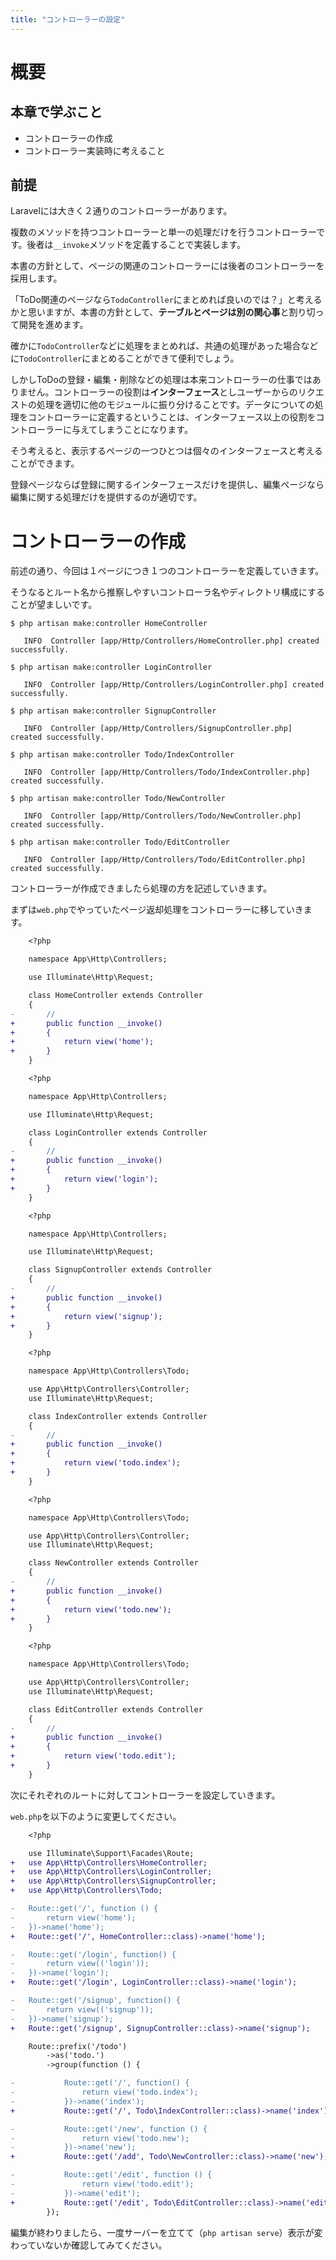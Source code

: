 ```yaml
---
title: "コントローラーの設定"
---
```


# 概要

## 本章で学ぶこと

- コントローラーの作成
- コントローラー実装時に考えること


## 前提

Laravelには大きく２通りのコントローラーがあります。

複数のメソッドを持つコントローラーと単一の処理だけを行うコントローラーです。後者は`__invoke`メソッドを定義することで実装します。

本書の方針として、ページの関連のコントローラーには後者のコントローラーを採用します。

「ToDo関連のページなら`TodoController`にまとめれば良いのでは？」と考えるかと思いますが、本書の方針として、**テーブルとページは別の関心事**と割り切って開発を進めます。

確かに`TodoController`などに処理をまとめれば、共通の処理があった場合などに`TodoController`にまとめることができて便利でしょう。

しかしToDoの登録・編集・削除などの処理は本来コントローラーの仕事ではありません。コントローラーの役割は**インターフェース**としユーザーからのリクエストの処理を適切に他のモジュールに振り分けることです。データについての処理をコントローラーに定義するということは、インターフェース以上の役割をコントローラーに与えてしまうことになります。

そう考えると、表示するページの一つひとつは個々のインターフェースと考えることができます。

登録ページならば登録に関するインターフェースだけを提供し、編集ページなら編集に関する処理だけを提供するのが適切です。

# コントローラーの作成

前述の通り、今回は１ページにつき１つのコントローラーを定義していきます。

そうなるとルート名から推察しやすいコントローラ名やディレクトリ構成にすることが望ましいです。

```bash:/laravel-app
$ php artisan make:controller HomeController

   INFO  Controller [app/Http/Controllers/HomeController.php] created successfully.  

$ php artisan make:controller LoginController

   INFO  Controller [app/Http/Controllers/LoginController.php] created successfully.  

$ php artisan make:controller SignupController

   INFO  Controller [app/Http/Controllers/SignupController.php] created successfully.  

$ php artisan make:controller Todo/IndexController

   INFO  Controller [app/Http/Controllers/Todo/IndexController.php] created successfully.  

$ php artisan make:controller Todo/NewController

   INFO  Controller [app/Http/Controllers/Todo/NewController.php] created successfully.  

$ php artisan make:controller Todo/EditController

   INFO  Controller [app/Http/Controllers/Todo/EditController.php] created successfully.  

```

コントローラーが作成できましたら処理の方を記述していきます。

まずは`web.php`でやっていたページ返却処理をコントローラーに移していきます。

```diff php:/laravel-app/app/Http/Controllers/HomeController.php
    <?php

    namespace App\Http\Controllers;

    use Illuminate\Http\Request;

    class HomeController extends Controller
    {
-       //
+       public function __invoke()
+       {
+           return view('home');
+       }
    }
```

```diff php:/laravel-app/app/Http/Controllers/LoginController.php
    <?php

    namespace App\Http\Controllers;

    use Illuminate\Http\Request;

    class LoginController extends Controller
    {
-       //
+       public function __invoke()
+       {
+           return view('login');
+       }
    }
```

```diff php:/laravel-app/app/Http/Controllers/SignupController.php
    <?php

    namespace App\Http\Controllers;

    use Illuminate\Http\Request;

    class SignupController extends Controller
    {
-       //
+       public function __invoke()
+       {
+           return view('signup');
+       }
    }
```

```diff php:/laravel-app/app/Http/Controllers/Todo/IndexController.php
    <?php

    namespace App\Http\Controllers\Todo;

    use App\Http\Controllers\Controller;
    use Illuminate\Http\Request;

    class IndexController extends Controller
    {
-       //
+       public function __invoke()
+       {
+           return view('todo.index');
+       }
    }
```

```diff php:/laravel-app/app/Http/Controllers/Todo/NewController.php
    <?php

    namespace App\Http\Controllers\Todo;

    use App\Http\Controllers\Controller;
    use Illuminate\Http\Request;

    class NewController extends Controller
    {
-       //
+       public function __invoke()
+       {
+           return view('todo.new');
+       }
    }
```

```diff php:/laravel-app/app/Http/Controllers/Todo/EditController.php
    <?php

    namespace App\Http\Controllers\Todo;

    use App\Http\Controllers\Controller;
    use Illuminate\Http\Request;

    class EditController extends Controller
    {
-       //
+       public function __invoke()
+       {
+           return view('todo.edit');
+       }
    }
```

次にそれぞれのルートに対してコントローラーを設定していきます。

`web.php`を以下のように変更してください。

```diff php:/laravel-app/routes/web.php
    <?php

    use Illuminate\Support\Facades\Route;
+   use App\Http\Controllers\HomeController;
+   use App\Http\Controllers\LoginController;
+   use App\Http\Controllers\SignupController;
+   use App\Http\Controllers\Todo;

-   Route::get('/', function () {
-       return view('home');
-   })->name('home');
+   Route::get('/', HomeController::class)->name('home');

-   Route::get('/login', function() {
-       return view(('login'));
-   })->name('login');
+   Route::get('/login', LoginController::class)->name('login');

-   Route::get('/signup', function() {
-       return view(('signup'));
-   })->name('signup');
+   Route::get('/signup', SignupController::class)->name('signup');

    Route::prefix('/todo')
        ->as('todo.')
        ->group(function () {

-           Route::get('/', function() {
-               return view('todo.index');
-           })->name('index');
+           Route::get('/', Todo\IndexController::class)->name('index');

-           Route::get('/new', function () {
-               return view('todo.new');
-           })->name('new');
+           Route::get('/add', Todo\NewController::class)->name('new');

-           Route::get('/edit', function () {
-               return view('todo.edit');
-           })->name('edit');
+           Route::get('/edit', Todo\EditController::class)->name('edit');
        });
```

編集が終わりましたら、一度サーバーを立てて（`php artisan serve`）表示が変わっていないか確認してみてください。

